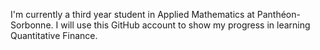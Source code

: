 I'm currently a third year student in Applied Mathematics at Panthéon-Sorbonne.
I will use this GitHub account to show my progress in learning Quantitative Finance.
